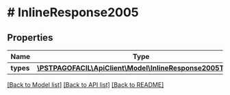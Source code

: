 # # InlineResponse2005

## Properties

Name | Type | Description | Notes
------------ | ------------- | ------------- | -------------
**types** | [**\PSTPAGOFACIL\ApiClient\Model\InlineResponse2005Types[]**](InlineResponse2005Types.md) |  | [optional] 

[[Back to Model list]](../../README.md#documentation-for-models) [[Back to API list]](../../README.md#documentation-for-api-endpoints) [[Back to README]](../../README.md)


